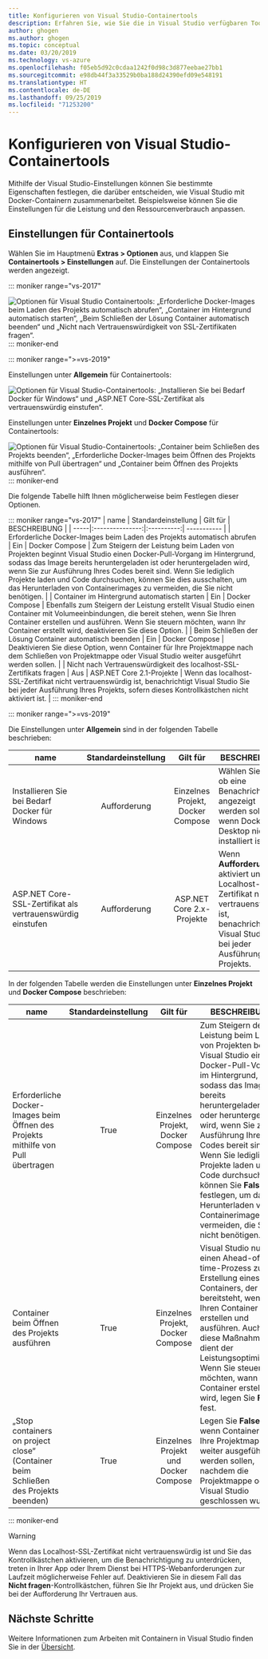 ```yaml
---
title: Konfigurieren von Visual Studio-Containertools
description: Erfahren Sie, wie Sie die in Visual Studio verfügbaren Tools zum Arbeiten mit Docker-Container konfigurieren.
author: ghogen
ms.author: ghogen
ms.topic: conceptual
ms.date: 03/20/2019
ms.technology: vs-azure
ms.openlocfilehash: f05eb5d92c0cdaa1242f0d98c3d877eebae27bb1
ms.sourcegitcommit: e98db44f3a33529b0ba188d24390efd09e548191
ms.translationtype: HT
ms.contentlocale: de-DE
ms.lasthandoff: 09/25/2019
ms.locfileid: "71253200"
---
```

# <a name="how-to-configure-visual-studio-container-tools"></a>Konfigurieren von Visual Studio-Containertools

Mithilfe der Visual Studio-Einstellungen können Sie bestimmte Eigenschaften festlegen, die darüber entscheiden, wie Visual Studio mit Docker-Containern zusammenarbeitet. Beispielsweise können Sie die Einstellungen für die Leistung und den Ressourcenverbrauch anpassen.

## <a name="container-tools-settings"></a>Einstellungen für Containertools

Wählen Sie im Hauptmenü **Extras > Optionen** aus, und klappen Sie **Containertools > Einstellungen** auf. Die Einstellungen der Containertools werden angezeigt.

::: moniker range="vs-2017"

![Optionen für Visual Studio Containertools: „Erforderliche Docker-Images beim Laden des Projekts automatisch abrufen“, „Container im Hintergrund automatisch starten“, „Beim Schließen der Lösung Container automatisch beenden“ und „Nicht nach Vertrauenswürdigkeit von SSL-Zertifikaten fragen“.](./media/overview/visual-studio-docker-tools-options.png)
::: moniker-end

::: moniker range=">=vs-2019"

Einstellungen unter **Allgemein** für Containertools:

![Optionen für Visual Studio-Containertools: „Installieren Sie bei Bedarf Docker für Windows“ und „ASP.NET Core-SSL-Zertifikat als vertrauenswürdig einstufen“.](./media/configure-container-tools/tools-options-1.png)

Einstellungen unter **Einzelnes Projekt** und **Docker Compose** für Containertools:

![Optionen für Visual Studio-Containertools: „Container beim Schließen des Projekts beenden“, „Erforderliche Docker-Images beim Öffnen des Projekts mithilfe von Pull übertragen“ und „Container beim Öffnen des Projekts ausführen“.](./media/configure-container-tools/tools-options-2.png)
::: moniker-end

Die folgende Tabelle hilft Ihnen möglicherweise beim Festlegen dieser Optionen.

::: moniker range="vs-2017"
| name | Standardeinstellung | Gilt für | BESCHREIBUNG |
| -----|:---------------:|:----------:| ----------- |
| Erforderliche Docker-Images beim Laden des Projekts automatisch abrufen | Ein | Docker Compose | Zum Steigern der Leistung beim Laden von Projekten beginnt Visual Studio einen Docker-Pull-Vorgang im Hintergrund, sodass das Image bereits heruntergeladen ist oder heruntergeladen wird, wenn Sie zur Ausführung Ihres Codes bereit sind. Wenn Sie lediglich Projekte laden und Code durchsuchen, können Sie dies ausschalten, um das Herunterladen von Containerimages zu vermeiden, die Sie nicht benötigen. |
| Container im Hintergrund automatisch starten | Ein | Docker Compose | Ebenfalls zum Steigern der Leistung erstellt Visual Studio einen Container mit Volumeeinbindungen, die bereit stehen, wenn Sie Ihren Container erstellen und ausführen. Wenn Sie steuern möchten, wann Ihr Container erstellt wird, deaktivieren Sie diese Option. |
| Beim Schließen der Lösung Container automatisch beenden | Ein | Docker Compose | Deaktivieren Sie diese Option, wenn Container für Ihre Projektmappe nach dem Schließen von Projektmappe oder Visual Studio weiter ausgeführt werden sollen. |
| Nicht nach Vertrauenswürdigkeit des localhost-SSL-Zertifikats fragen | Aus | ASP.NET Core 2.1-Projekte | Wenn das localhost-SSL-Zertifikat nicht vertrauenswürdig ist, benachrichtigt Visual Studio Sie bei jeder Ausführung Ihres Projekts, sofern dieses Kontrollkästchen nicht aktiviert ist. |
::: moniker-end

::: moniker range=">=vs-2019"

Die Einstellungen unter **Allgemein** sind in der folgenden Tabelle beschrieben:

| name | Standardeinstellung | Gilt für | BESCHREIBUNG |
| -----|:---------------:|:----------:| ----------- |
| Installieren Sie bei Bedarf Docker für Windows | Aufforderung | Einzelnes Projekt, Docker Compose | Wählen Sie aus, ob eine Benachrichtigung angezeigt werden soll, wenn Docker Desktop nicht installiert ist. |
| ASP.NET Core-SSL-Zertifikat als vertrauenswürdig einstufen | Aufforderung | ASP.NET Core 2.x-Projekte | Wenn **Aufforderung** aktiviert und das Localhost-SSL-Zertifikat nicht vertrauenswürdig ist, benachrichtigt Visual Studio Sie bei jeder Ausführung Ihres Projekts. |

In der folgenden Tabelle werden die Einstellungen unter **Einzelnes Projekt** und **Docker Compose** beschrieben:

| name | Standardeinstellung | Gilt für | BESCHREIBUNG |
| -----|:---------------:|:----------:| ----------- |
| Erforderliche Docker-Images beim Öffnen des Projekts mithilfe von Pull übertragen | True | Einzelnes Projekt, Docker Compose | Zum Steigern der Leistung beim Laden von Projekten beginnt Visual Studio einen Docker-Pull-Vorgang im Hintergrund, sodass das Image bereits heruntergeladen ist oder heruntergeladen wird, wenn Sie zur Ausführung Ihres Codes bereit sind. Wenn Sie lediglich Projekte laden und Code durchsuchen, können Sie **False** festlegen, um das Herunterladen von Containerimages zu vermeiden, die Sie nicht benötigen. |
| Container beim Öffnen des Projekts ausführen | True | Einzelnes Projekt, Docker Compose | Visual Studio nutzt einen Ahead-of-time-Prozess zur Erstellung eines Containers, der bereitsteht, wenn Sie Ihren Container erstellen und ausführen. Auch diese Maßnahme dient der Leistungsoptimierung. Wenn Sie steuern möchten, wann Ihr Container erstellt wird, legen Sie **False** fest. |
| „Stop containers on project close“ (Container beim Schließen des Projekts beenden) | True | Einzelnes Projekt und Docker Compose | Legen Sie **False** fest, wenn Container für Ihre Projektmappe weiter ausgeführt werden sollen, nachdem die Projektmappe oder Visual Studio geschlossen wurde. |

::: moniker-end
> [!WARNING]
> Wenn das Localhost-SSL-Zertifikat nicht vertrauenswürdig ist und Sie das Kontrollkästchen aktivieren, um die Benachrichtigung zu unterdrücken, treten in Ihrer App oder Ihrem Dienst bei HTTPS-Webanforderungen zur Laufzeit möglicherweise Fehler auf. Deaktivieren Sie in diesem Fall das **Nicht fragen**-Kontrollkästchen, führen Sie Ihr Projekt aus, und drücken Sie bei der Aufforderung Ihr Vertrauen aus.

## <a name="next-steps"></a>Nächste Schritte

Weitere Informationen zum Arbeiten mit Containern in Visual Studio finden Sie in der [Übersicht](visual-studio-tools-for-docker.md).